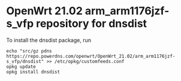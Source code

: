 OpenWrt 21.02 arm_arm1176jzf-s_vfp repository for dnsdist
========

To install the dnsdist package, run

```
echo "src/gz pdns https://repo.powerdns.com/openwrt/OpenWrt_21.02/arm_arm1176jzf-s_vfp/dnsdist" >> /etc/opkg/customfeeds.conf
opkg update
opkg install dnsdist
```
